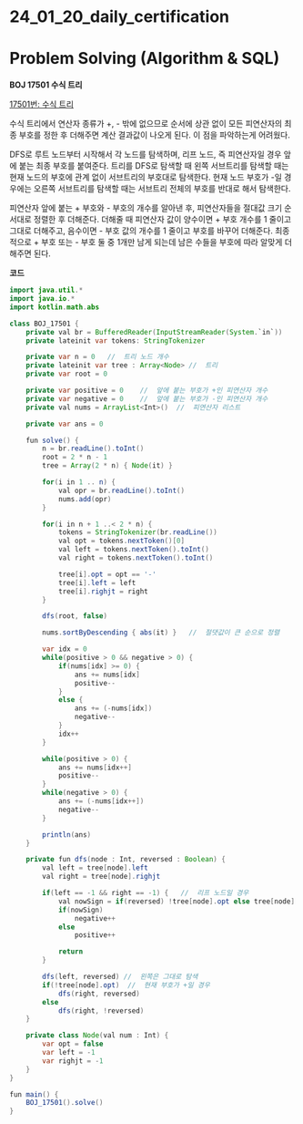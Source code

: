 # 24_01_20_daily_certification

# Problem Solving (Algorithm & SQL)

**BOJ 17501 수식 트리**

[17501번: 수식 트리](https://www.acmicpc.net/problem/17501)

수식 트리에서 연산자 종류가 +, - 밖에 없으므로 순서에 상관 없이 모든 피연산자의 최종 부호를 정한 후 더해주면 계산 결과값이 나오게 된다. 이 점을 파악하는게 어려웠다.

DFS로 루트 노드부터 시작해서 각 노드를 탐색하며, 리프 노드, 즉 피연산자일 경우 앞에 붙는 최종 부호를 붙여준다. 트리를 DFS로 탐색할 때 왼쪽 서브트리를 탐색할 때는 현재 노드의 부호에 관계 없이 서브트리의 부호대로 탐색한다. 현재 노드 부호가 -일 경우에는 오른쪽 서브트리를 탐색할 때는 서브트리 전체의 부호를 반대로 해서 탐색한다.

피연산자 앞에 붙는 + 부호와 - 부호의 개수를 알아낸 후, 피연산자들을 절대값 크기 순서대로 정렬한 후 더해준다. 더해줄 때 피연산자 값이 양수이면 + 부호 개수를 1 줄이고 그대로 더해주고, 음수이면 - 부호 값의 개수를 1 줄이고 부호를 바꾸어 더해준다. 최종적으로 + 부호 또는 - 부호 둘 중 1개만 남게 되는데 남은 수들을 부호에 따라 알맞게 더해주면 된다. 

**코드**

```java
import java.util.*
import java.io.*
import kotlin.math.abs

class BOJ_17501 {
    private val br = BufferedReader(InputStreamReader(System.`in`))
    private lateinit var tokens: StringTokenizer

    private var n = 0   //  트리 노드 개수
    private lateinit var tree : Array<Node> //  트리
    private var root = 0

    private var positive = 0    //  앞에 붙는 부호가 +인 피연산자 개수
    private var negative = 0    //  앞에 붙는 부호가 -인 피연산자 개수
    private val nums = ArrayList<Int>()  //  피연산자 리스트

    private var ans = 0

    fun solve() {
        n = br.readLine().toInt()
        root = 2 * n - 1
        tree = Array(2 * n) { Node(it) }

        for(i in 1 .. n) {
            val opr = br.readLine().toInt()
            nums.add(opr)
        }

        for(i in n + 1 ..< 2 * n) {
            tokens = StringTokenizer(br.readLine())
            val opt = tokens.nextToken()[0]
            val left = tokens.nextToken().toInt()
            val right = tokens.nextToken().toInt()

            tree[i].opt = opt == '-'
            tree[i].left = left
            tree[i].righjt = right
        }

        dfs(root, false)

        nums.sortByDescending { abs(it) }   //  절댓값이 큰 순으로 정렬

        var idx = 0
        while(positive > 0 && negative > 0) {
            if(nums[idx] >= 0) {
                ans += nums[idx]
                positive--
            }
            else {
                ans += (-nums[idx])
                negative--
            }
            idx++
        }

        while(positive > 0) {
            ans += nums[idx++]
            positive--
        }
        while(negative > 0) {
            ans += (-nums[idx++])
            negative--
        }

        println(ans)
    }

    private fun dfs(node : Int, reversed : Boolean) {
        val left = tree[node].left
        val right = tree[node].righjt

        if(left == -1 && right == -1) {   //  리프 노드일 경우
            val nowSign = if(reversed) !tree[node].opt else tree[node].opt  //  reversed가 true일 경우 부호 변경, 아닐 경우 부호 유지
            if(nowSign)
                negative++
            else
                positive++

            return
        }

        dfs(left, reversed) //  왼쪽은 그대로 탐색
        if(!tree[node].opt)  //  현재 부호가 +일 경우
            dfs(right, reversed)
        else
            dfs(right, !reversed)
    }

    private class Node(val num : Int) {
        var opt = false
        var left = -1
        var righjt = -1
    }
}

fun main() {
    BOJ_17501().solve()
}
```